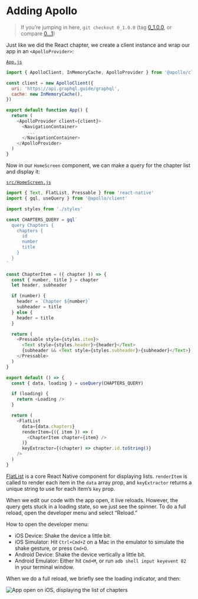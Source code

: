 # Adding Apollo

> If you’re jumping in here, `git checkout 0_1.0.0` (tag [0_1.0.0](https://github.com/GraphQLGuide/guide/tree/0_1.0.0), or compare [0...1](https://github.com/GraphQLGuide/guide/compare/0_1.0.0...1_1.0.0))

Just like we did the React chapter, we create a client instance and wrap our app in an `<ApolloProvider>`:

[`App.js`](https://github.com/GraphQLGuide/guide-react-native/blob/1_1.0.0/App.js)

```js
import { ApolloClient, InMemoryCache, ApolloProvider } from '@apollo/client'

const client = new ApolloClient({
  uri: 'https://api.graphql.guide/graphql',
  cache: new InMemoryCache(),
})

export default function App() {
  return (
    <ApolloProvider client={client}>
      <NavigationContainer>
        ...
      </NavigationContainer>
    </ApolloProvider>
  )
}
```

Now in our `HomeScreen` component, we can make a query for the chapter list and display it:

[`src/HomeScreen.js`](https://github.com/GraphQLGuide/guide-react-native/blob/1_1.0.0/src/HomeScreen.js)

```js
import { Text, FlatList, Pressable } from 'react-native'
import { gql, useQuery } from '@apollo/client'

import styles from './styles'

const CHAPTERS_QUERY = gql`
  query Chapters {
    chapters {
      id
      number
      title
    }
  }
`

const ChapterItem = ({ chapter }) => {
  const { number, title } = chapter
  let header, subheader

  if (number) {
    header = `Chapter ${number}`
    subheader = title
  } else {
    header = title
  }

  return (
    <Pressable style={styles.item}>
      <Text style={styles.header}>{header}</Text>
      {subheader && <Text style={styles.subheader}>{subheader}</Text>}
    </Pressable>
  )
}

export default () => {
  const { data, loading } = useQuery(CHAPTERS_QUERY)

  if (loading) {
    return <Loading />
  }

  return (
    <FlatList
      data={data.chapters}
      renderItem={({ item }) => (
        <ChapterItem chapter={item} />
      )}
      keyExtractor={(chapter) => chapter.id.toString()}
    />
  )
}
```

[FlatList](https://reactnative.dev/docs/flatlist.html) is a core React Native component for displaying lists. `renderItem` is called to render each item in the `data` array prop, and `keyExtractor` returns a unique string to use for each item’s `key` prop.

When we edit our code with the app open, it live reloads. However, the query gets stuck in a loading state, so we just see the spinner. To do a full reload, open the developer menu and select “Reload.”

How to open the developer menu:

- iOS Device: Shake the device a little bit.
- iOS Simulator: Hit `Ctrl+Cmd+Z` on a Mac in the emulator to simulate the shake gesture, or press `Cmd+D`.
- Android Device: Shake the device vertically a little bit.
- Android Emulator: Either hit `Cmd+M`, or run `adb shell input keyevent 82` in your terminal window.

When we do a full reload, we briefly see the loading indicator, and then:

![App open on iOS, displaying the list of chapters](../img/expo-home-screen.png)

